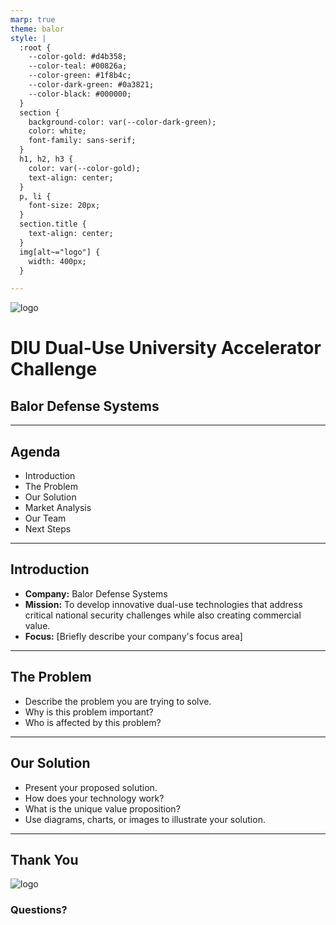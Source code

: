 ```yaml
---
marp: true
theme: balor
style: |
  :root {
    --color-gold: #d4b358;
    --color-teal: #00826a;
    --color-green: #1f8b4c;
    --color-dark-green: #0a3821;
    --color-black: #000000;
  }
  section {
    background-color: var(--color-dark-green);
    color: white;
    font-family: sans-serif;
  }
  h1, h2, h3 {
    color: var(--color-gold);
    text-align: center;
  }
  p, li {
    font-size: 20px;
  }
  section.title {
    text-align: center;
  }
  img[alt~="logo"] {
    width: 400px;
  }

---
```


<!-- _class: title -->

![logo](image2)

# DIU Dual-Use University Accelerator Challenge
## Balor Defense Systems

---

## Agenda

- Introduction
- The Problem
- Our Solution
- Market Analysis
- Our Team
- Next Steps

---

## Introduction

- **Company:** Balor Defense Systems
- **Mission:** To develop innovative dual-use technologies that address critical national security challenges while also creating commercial value.
- **Focus:** [Briefly describe your company's focus area]

---

## The Problem

- Describe the problem you are trying to solve.
- Why is this problem important?
- Who is affected by this problem?

---

## Our Solution

- Present your proposed solution.
- How does your technology work?
- What is the unique value proposition?
- Use diagrams, charts, or images to illustrate your solution.

---

## Thank You

![logo](image2)

### Questions?